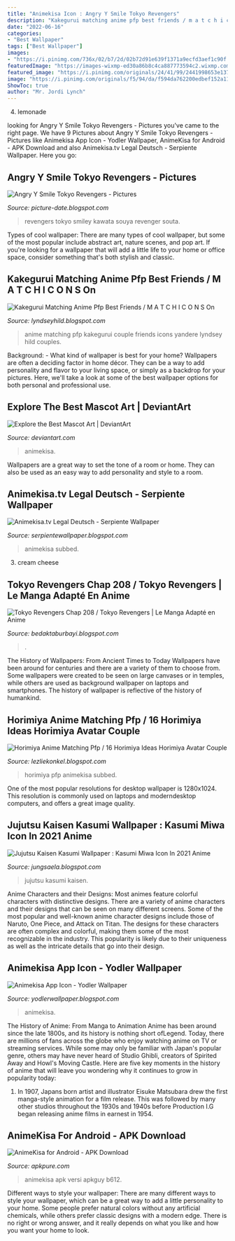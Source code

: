```yaml
---
title: "Animekisa Icon : Angry Y Smile Tokyo Revengers"
description: "Kakegurui matching anime pfp best friends / m a t c h i c o n s on"
date: "2022-06-16"
categories:
- "Best Wallpaper"
tags: ["Best Wallpaper"]
images:
- "https://i.pinimg.com/736x/02/b7/2d/02b72d91e639f1371a9ecfd3aef1c90f.jpg"
featuredImage: "https://images-wixmp-ed30a86b8c4ca887773594c2.wixmp.com/f/7f92194b-05cc-40f0-b9bf-b992fd26e998/dd8hqwe-b4a70b6d-4be5-4730-9de0-49608ba53bbd.jpg/v1/fill/w_243,h_350,q_70,strp/mascot_for_animekisa_2_by_emarexarts_dd8hqwe-350t.jpg?token=eyJ0eXAiOiJKV1QiLCJhbGciOiJIUzI1NiJ9.eyJzdWIiOiJ1cm46YXBwOjdlMGQxODg5ODIyNjQzNzNhNWYwZDQxNWVhMGQyNmUwIiwiaXNzIjoidXJuOmFwcDo3ZTBkMTg4OTgyMjY0MzczYTVmMGQ0MTVlYTBkMjZlMCIsIm9iaiI6W1t7ImhlaWdodCI6Ijw9MTE1NCIsInBhdGgiOiJcL2ZcLzdmOTIxOTRiLTA1Y2MtNDBmMC1iOWJmLWI5OTJmZDI2ZTk5OFwvZGQ4aHF3ZS1iNGE3MGI2ZC00YmU1LTQ3MzAtOWRlMC00OTYwOGJhNTNiYmQuanBnIiwid2lkdGgiOiI8PTgwMCJ9XV0sImF1ZCI6WyJ1cm46c2VydmljZTppbWFnZS5vcGVyYXRpb25zIl19.EYCA2b_HF4KFs2vkpv9jwr-I6IUBIQhidvScbF71TUE"
featured_image: "https://i.pinimg.com/originals/24/41/99/2441998653e13752ede7526c3d6d2734.jpg"
image: "https://i.pinimg.com/originals/f5/94/da/f594da762200edbef152a115e9c277c9.jpg"
ShowToc: true
author: "Mr. Jordi Lynch"
---
```



4. lemonade 

	

		
looking for Angry Y Smile Tokyo Revengers - Pictures you've came to the right page. We have 9 Pictures about Angry Y Smile Tokyo Revengers - Pictures like Animekisa App Icon - Yodler Wallpaper, AnimeKisa for Android - APK Download and also Animekisa.tv Legal Deutsch - Serpiente Wallpaper. Here you go:
		
    
## Angry Y Smile Tokyo Revengers - Pictures

<img loading=lazy src="https://i.pinimg.com/originals/24/41/99/2441998653e13752ede7526c3d6d2734.jpg" onerror="this.onerror=null;this.src='https://tse1.mm.bing.net/th?id=OIP.fma71uxPxdlQaBSgd0qhWgHaF-&amp;pid=15.1';" alt="Angry Y Smile Tokyo Revengers - Pictures">

_Source: picture-date.blogspot.com_

>revengers tokyo smiley kawata souya revenger souta. 

	

Types of cool wallpaper:
There are many types of cool wallpaper, but some of the most popular include abstract art, nature scenes, and pop art. If you're looking for a wallpaper that will add a little life to your home or office space, consider something that's both stylish and classic.

    
## Kakegurui Matching Anime Pfp Best Friends / M A T C H I C O N S On

<img loading=lazy src="https://i.pinimg.com/originals/f5/94/da/f594da762200edbef152a115e9c277c9.jpg" onerror="this.onerror=null;this.src='https://tse3.mm.bing.net/th?id=OIP.LESo4apdLSN7AO5r9gGaRgHaHa&amp;pid=15.1';" alt="Kakegurui Matching Anime Pfp Best Friends / M A T C H I C O N S On">

_Source: lyndseyhild.blogspot.com_

>anime matching pfp kakegurui couple friends icons yandere lyndsey hild couples. 

	

Background: - What kind of wallpaper is best for your home?
Wallpapers are often a deciding factor in home décor. They can be a way to add personality and flavor to your living space, or simply as a backdrop for your pictures. Here, we'll take a look at some of the best wallpaper options for both personal and professional use.

    
## Explore The Best Mascot Art | DeviantArt

<img loading=lazy src="https://images-wixmp-ed30a86b8c4ca887773594c2.wixmp.com/f/7f92194b-05cc-40f0-b9bf-b992fd26e998/dd8hqwe-b4a70b6d-4be5-4730-9de0-49608ba53bbd.jpg/v1/fill/w_243,h_350,q_70,strp/mascot_for_animekisa_2_by_emarexarts_dd8hqwe-350t.jpg?token=eyJ0eXAiOiJKV1QiLCJhbGciOiJIUzI1NiJ9.eyJzdWIiOiJ1cm46YXBwOjdlMGQxODg5ODIyNjQzNzNhNWYwZDQxNWVhMGQyNmUwIiwiaXNzIjoidXJuOmFwcDo3ZTBkMTg4OTgyMjY0MzczYTVmMGQ0MTVlYTBkMjZlMCIsIm9iaiI6W1t7ImhlaWdodCI6Ijw9MTE1NCIsInBhdGgiOiJcL2ZcLzdmOTIxOTRiLTA1Y2MtNDBmMC1iOWJmLWI5OTJmZDI2ZTk5OFwvZGQ4aHF3ZS1iNGE3MGI2ZC00YmU1LTQ3MzAtOWRlMC00OTYwOGJhNTNiYmQuanBnIiwid2lkdGgiOiI8PTgwMCJ9XV0sImF1ZCI6WyJ1cm46c2VydmljZTppbWFnZS5vcGVyYXRpb25zIl19.EYCA2b_HF4KFs2vkpv9jwr-I6IUBIQhidvScbF71TUE" onerror="this.onerror=null;this.src='https://tse2.mm.bing.net/th?id=OIP.oTnmmRZIR79buihTeJ6SSwAAAA&amp;pid=15.1';" alt="Explore the Best Mascot Art | DeviantArt">

_Source: deviantart.com_

>animekisa. 

	

Wallpapers are a great way to set the tone of a room or home. They can also be used as an easy way to add personality and style to a room.

    
## Animekisa.tv Legal Deutsch - Serpiente Wallpaper

<img loading=lazy src="https://animekisa.tv/img/coversjpg/kingdom-season-3.jpg?117" onerror="this.onerror=null;this.src='https://tse1.mm.bing.net/th?id=OIP.TyARyImH7222iMD7pYbRdQAAAA&amp;pid=15.1';" alt="Animekisa.tv Legal Deutsch - Serpiente Wallpaper">

_Source: serpientewallpaper.blogspot.com_

>animekisa subbed. 

	

3. cream cheese 

    
## Tokyo Revengers Chap 208 / Tokyo Revengers | Le Manga Adapté En Anime

<img loading=lazy src="https://i.ytimg.com/vi/SIpfKr6UzAI/maxresdefault.jpg" onerror="this.onerror=null;this.src='https://tse2.mm.bing.net/th?id=OIP.nYmvchVaaJCN3kIa_FEucwHaEK&amp;pid=15.1';" alt="Tokyo Revengers Chap 208 / Tokyo Revengers | Le Manga Adapté en Anime">

_Source: bedaktaburbayi.blogspot.com_

>. 

	

The History of Wallpapers: From Ancient Times to Today
Wallpapers have been around for centuries and there are a variety of them to choose from. Some wallpapers were created to be seen on large canvases or in temples, while others are used as background wallpaper on laptops and smartphones. The history of wallpaper is reflective of the history of humankind.

    
## Horimiya Anime Matching Pfp / 16 Horimiya Ideas Horimiya Avatar Couple

<img loading=lazy src="https://i.pinimg.com/736x/02/b7/2d/02b72d91e639f1371a9ecfd3aef1c90f.jpg" onerror="this.onerror=null;this.src='https://tse4.mm.bing.net/th?id=OIP.BOVK8YFzSkpAG4i1NPQoSwHaHa&amp;pid=15.1';" alt="Horimiya Anime Matching Pfp / 16 Horimiya Ideas Horimiya Avatar Couple">

_Source: lezliekonkel.blogspot.com_

>horimiya pfp animekisa subbed. 

	

One of the most popular resolutions for desktop wallpaper is 1280x1024. This resolution is commonly used on laptops and moderndesktop computers, and offers a great image quality.

    
## Jujutsu Kaisen Kasumi Wallpaper : Kasumi Miwa Icon In 2021 Anime

<img loading=lazy src="https://i.pinimg.com/originals/af/8d/64/af8d642092fd4f00a875a59ba2f67b2d.jpg" onerror="this.onerror=null;this.src='https://tse2.mm.bing.net/th?id=OIP.4GH6CUJIxkzah-ZV-EQZugHaHa&amp;pid=15.1';" alt="Jujutsu Kaisen Kasumi Wallpaper : Kasumi Miwa Icon In 2021 Anime">

_Source: jungsaela.blogspot.com_

>jujutsu kasumi kaisen. 

	

Anime Characters and their Designs: Most animes feature colorful characters with distinctive designs.
There are a variety of anime characters and their designs that can be seen on many different screens. Some of the most popular and well-known anime character designs include those of Naruto, One Piece, and Attack on Titan. The designs for these characters are often complex and colorful, making them some of the most recognizable in the industry. This popularity is likely due to their uniqueness as well as the intricate details that go into their design.

    
## Animekisa App Icon - Yodler Wallpaper

<img loading=lazy src="https://external-preview.redd.it/YubUn5c-RYhLEPnW21qn04tgKRPCf90RRTd1JA_jsWE.jpg?auto=webp&amp;s=327228cc4473d4d24bf43a489066247e42fa98ea" onerror="this.onerror=null;this.src='https://tse1.mm.bing.net/th?id=OIP.LrPIiqJmNlQou1NZGhPSkwHaFj&amp;pid=15.1';" alt="Animekisa App Icon - Yodler Wallpaper">

_Source: yodlerwallpaper.blogspot.com_

>animekisa. 

	

The History of Anime: From Manga to Animation
Anime has been around since the late 1800s, and its history is nothing short ofLegend. Today, there are millions of fans across the globe who enjoy watching anime on TV or streaming services. While some may only be familiar with Japan's popular genre, others may have never heard of Studio Ghibli, creators of Spirited Away and Howl's Moving Castle. Here are five key moments in the history of anime that will leave you wondering why it continues to grow in popularity today:
1) In 1907, Japans born artist and illustrator Eisuke Matsubara drew the first manga-style animation for a film release. This was followed by many other studios throughout the 1930s and 1940s before Production I.G began releasing anime films in earnest in 1954.

    
## AnimeKisa For Android - APK Download

<img loading=lazy src="https://image.winudf.com/v2/image1/Y29tLmFuaW1ldHZmcmVlLmFuaW1la2lzYV9pY29uXzE2MTU0Mjk1MDZfMDg4/icon.png?w=340&amp;fakeurl=1" onerror="this.onerror=null;this.src='https://tse2.mm.bing.net/th?id=OIP.S944_X5bJMYtzFAxfStEeAAAAA&amp;pid=15.1';" alt="AnimeKisa for Android - APK Download">

_Source: apkpure.com_

>animekisa apk versi apkguy b612. 

	

Different ways to style your wallpaper:
There are many different ways to style your wallpaper, which can be a great way to add a little personality to your home. Some people prefer natural colors without any artificial chemicals, while others prefer classic designs with a modern edge. There is no right or wrong answer, and it really depends on what you like and how you want your home to look.

